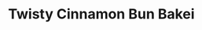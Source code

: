 ---
title: Twisty Cinnamon Bun Bakei
layout: recipe
featured_image: https://source.unsplash.com/Kdtd6fDxkmI
from: https://smittenkitchen.com/2021/05/twisty-cinnamon-buns/
prep: 10M
cook: 35M
servings: 12
categories:
  - Baking
recipe:
  ingredients_markdown: |-
    **Dough**
    - 1 cup (235 ml) milk, any kind, lightly warmed
    - 2 1/2 teaspoons (1 packet or 7 grams) instant yeast
    - 1/4 cup (50 grams) granulated sugar
    - 2 teaspoons kosher salt (I’m using Diamond; use 1.5t of other brands)
    - 2 large eggs
    - 8 tablespoons (4 ounces or 115 grams) unsalted butter, diced
    - 3 1/2 cups (455 grams) cups all-purpose flour

    **Filling**
    - 3 tablespoons (45 grams) butter, salted or unsalted, melted
    - Pinch or two of salt (if butter is unsalted)
    - 1 cup (190 grams) dark brown sugar
    - 1 tablespoon ground cinnamon

    **Icing**
    - 1 8-ounce (225-grams) block cream cheese, at room temperature
    - 2/3 cup (80 grams) powdered sugar
    - 1/2 teaspoon vanilla extract or 1/4 teaspoon vanilla bean paste
    - 1 to 2 (15 to 30 ml) tablespoons milk or cream
    
  directions_markdown: |-
    **Dough**
    1. Whisk milk, yeast, sugar, and salt in the bowl of a stand mixer. 
    2. Whisk in eggs. 
    3. Add diced butter, yes, still cold is fine. 
    4. Add flour and attach the dough hook. 
    5. Turn your mixer to the second speed and let the dough hook bring it together into a mass, about 1 minute. 
    6. Reduce to the lowest speed and knead for 5 minutes — in this time, the butter will soften into the dough. The dough will be smooth and seem very, very wet, too wet. 
    7. Scrape into an oiled bowl (a 8-cup should easily hold it when doubled), cover tightly with plastic, and from here there are two possible schedules:

    **Proofing Methods**
    - **Method 1**: Let the dough rise at room temperature until it just shy of doubles, about 1 1/2 to 2 hours (I find that it looks like it’s not rising at all for the first hour and then boom, it takes off, doubling around 1 1/2 hours. Transfer dough to the fridge to chill for at least 1 hour and up to 2 days. It is impossible to work with this dough when still at room temperature; don’t even try.
    - **Method 2**: Let the dough rise in the fridge a minimum of 8 hours, and up to 2 days. It will be just about doubled when it comes out.

    **Fill and Shape Dough**
    1. Heat oven to 375 degrees F. 
    2. Melt butter and add a pinch or two of salt if the butter is unsalted. Set aside. 
    3. Combine brown sugar and cinnamon in a separate bowl. 
    4. Coat a 9×13-inch baking pan with butter or nonstick spray. 
    5. Line a large baking sheet with parchment paper. 
    6. Roll chilled dough out a very, very well-floured counter, covered with more flour, until it’s a very wide slab — about 30 inches wide and as deep as you can comfortably roll it, about 10 to 12 inches. You’ll want to lift the dough and re-flour underneath as you roll. 
    7. Brush evenly with melted butter. 
    8. Sprinkle evenly with brown sugar-cinnamon mixture and pat it down. Begin rolling, using a scraper as needed where the dough is stuck, from the long end, rolling the dough into a as-tight-as-possible coil. Once in a coil, I stretch it gently until it’s 34 to 36 inches. 
    9. Transfer it to the parchment-lined baking sheet, bending it into a horseshoe, and freeze it for 15 minutes. This will firm the log and make it much, much easier to work with.
    10. Remove from the freezer and cut the horseshoe-shaped log crosswise into two equal lengths. 
    11. Using a serrated knife in a gentle sawing motion, carefully cut the first log in half lengthwise, exposing the layered center. Place halves next to each other, cut side up. 
    12. Lift one side over the next, forming as many twists as you can down the log (stretching it a little as you twist is fine), and try to keep the cut sides up. 
    13. Cut this long twist into two equal lengths and arrange across the short side of the baking dish in two rows. Repeat with the second log, splitting, twisting, and dividing, forming two more rows in the baking dish. If you discover, like I often do, that you didn’t use all of the melted butter in the filling, brush the rest over the twists now. 
    14. Let dough rest for 15 minutes at room temperature before baking.
    15. Bake for 30 to 35 minutes, or until golden all over and have an internal temperature of 190 degrees F.

    **Icing**
    - In a medium bowl, beat or whisk cream cheese, powdered sugar, and vanilla until smooth. 
    - - Add 1 tablespoon milk or cream and beat to combine. If you’d like a thinner frosting, add the second tablespoon. 
    - Place in bowl with spoon for serving.

    **Serve**
    - When buns come out of oven, Let them cool 5 minutes, if you can bear it, before cutting in. Serve in squares of any size (although if you cut the pan into 12, it will be closest to a standard cinnamon bun size) with the frosting on the side. 
   
---